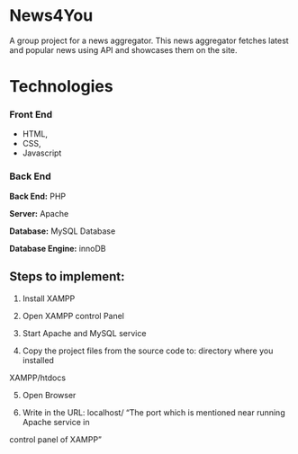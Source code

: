 # News4You
A group project for a news aggregator.
This news aggregator fetches latest and popular news using API and showcases them on the site.

# Technologies

### Front End
- HTML,
- CSS,
- Javascript

### Back End

**Back End:** PHP

**Server:** Apache

**Database:** MySQL Database

**Database Engine:** innoDB

## Steps to implement:

1. Install XAMPP

2. Open XAMPP control Panel

3. Start Apache and MySQL service

4. Copy the project files from the source code to: directory where you installed

XAMPP/htdocs

5. Open Browser

6. Write in the URL: localhost/ “The port which is mentioned near running Apache service in

control panel of XAMPP”
